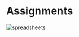 # Assignments

![spreadsheets](https://user-images.githubusercontent.com/70613002/161397660-ebff4a0a-a998-456e-9a57-c4c7b0c43243.png)
